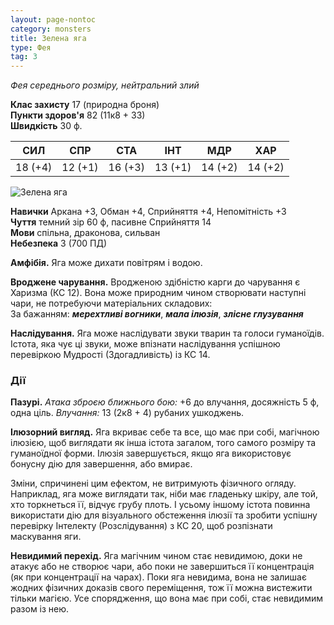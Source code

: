 ```yaml
---
layout: page-nontoc
category: monsters
title: Зелена яга
type: Фея
tag: 3
---
```


_Фея середнього розміру, нейтральний злий_

**Клас захисту** 17 (природна броня)    
**Пункти здоров'я** 82 (11к8 + 33)    
**Швидкість** 30 ф.

| СИЛ     | СПР     | СТА     | ІНТ     | МДР     | ХАР     |
| ------- | ------- | ------- | ------- | ------- | ------- |
| 18 (+4) | 12 (+1) | 16 (+3) | 13 (+1) | 14 (+2) | 14 (+2) |

![Зелена яга](https://www.dndbeyond.com/avatars/thumbnails/30788/618/1000/1000/638062177566175594.png)

**Навички** Аркана +3, Обман +4, Сприйняття +4, Непомітність +3    
**Чуття** темний зір 60 ф, пасивне Сприйняття 14    
**Мови** спільна, драконова, сильван    
**Небезпека** 3 (700 ПД)

**Амфібія.** Яга може дихати повітрям і водою.    

**Вроджене чарування.** Вродженою здібністю карги до чарування є Харизма (КС 12). Вона може природним чином створювати наступні чари, не потребуючи матеріальних складових:    
За бажанням: **_мерехтливі вогники_**, **_мала ілюзія_**, **_злісне глузування_**    

**Наслідування.** Яга може наслідувати звуки тварин та голоси гуманоїдів. Істота, яка чує ці звуки, може впізнати наслідування успішною перевіркою Мудрості (Здогадливість) із КС 14.

### Дії
**Пазурі.** _Атака зброєю ближнього бою:_ +6 до влучання, досяжність 5 ф, одна ціль. _Влучання:_ 13 (2к8 + 4) рубаних ушкоджень.    

**Ілюзорний вигляд.** Яга вкриває себе та все, що має при собі, магічною ілюзією, щоб виглядати як інша істота загалом, того самого розміру та гуманоїдної форми. Ілюзія завершується, якщо яга використовує бонусну дію для завершення, або вмирає.    

Зміни, спричинені цим ефектом, не витримують фізичного огляду. Наприклад, яга може виглядати так, ніби має гладеньку шкіру, але той, хто торкнеться її, відчує грубу плоть. І усьому іншому істота повинна використати дію для візуального обстеження ілюзії та зробити успішну перевірку Інтелекту (Розслідування) з КС 20, щоб розпізнати маскування яги.    

**Невидимий перехід.** Яга магічним чином стає невидимою, доки не атакує або не створює чари, або поки не завершиться її концентрація (як при концентрації на чарах). Поки яга невидима, вона не залишає жодних фізичних доказів свого переміщення, тож її можна вистежити тільки магією. Усе спорядження, що вона має при собі, стає невидимим разом із нею.
